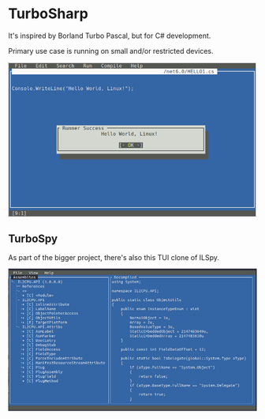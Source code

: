# TurboSharp

It's inspired by Borland Turbo Pascal, but for C# development.

Primary use case is running on small and/or restricted devices.

![Screenshot 1](/docs/images/screen1.png)

## TurboSpy

As part of the bigger project, there's also this TUI clone of ILSpy.

![Screenshot 1](/docs/images/screen2.png)
